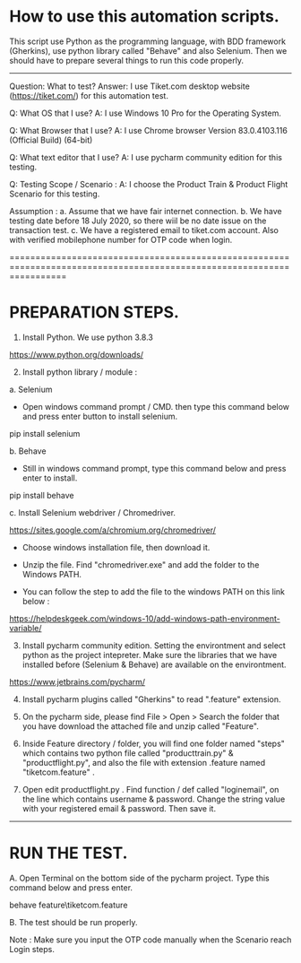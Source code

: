 How to use this automation scripts.
===================================

This script use Python as the programming language, with BDD framework (Gherkins), use python library called "Behave" and also Selenium.
Then we should have to prepare several things to run this code properly.

--------------------------------------------------------------------------------------------------------------------------------------------
Question: What to test?
Answer: I use Tiket.com desktop website (https://tiket.com/) for this automation test.

Q: What OS that I use?
A: I use Windows 10 Pro for the Operating System.

Q: What Browser that I use?
A: I use Chrome browser Version 83.0.4103.116 (Official Build) (64-bit)

Q: What text editor that I use?
A: I use pycharm community edition for this testing.

Q: Testing Scope / Scenario :
A: I choose the Product Train & Product Flight Scenario for this testing.

Assumption :
a. Assume that we have fair internet connection.
b. We have testing date before 18 July 2020, so there wiil be no date issue on the transaction test.
c. We have a registered email to tiket.com account. Also with verified mobilephone number for OTP code when login.

=======================================================================================================================

PREPARATION STEPS.
==================

1. Install Python. We use python 3.8.3

https://www.python.org/downloads/

2. Install python library / module :

a. Selenium
- Open windows command prompt / CMD. then type this command below and press enter button to install selenium.

pip install selenium

b. Behave
- Still in windows command prompt, type this command below and press enter to install.

pip install behave

c. Install Selenium webdriver / Chromedriver.

https://sites.google.com/a/chromium.org/chromedriver/

- Choose windows installation file, then download it.

- Unzip the file. Find "chromedriver.exe" and add the folder to the Windows PATH.

- You can follow the step to add the file to the windows PATH on this link below :

https://helpdeskgeek.com/windows-10/add-windows-path-environment-variable/


3. Install pycharm community edition. Setting the environtment and select python as the project intepreter. Make sure the libraries that we have installed before (Selenium & Behave) are available on the environtment.

https://www.jetbrains.com/pycharm/


4. Install pycharm plugins called "Gherkins" to read ".feature" extension. 

5. On the pycharm side, please find File > Open > Search the folder that you have download the attached file and unzip called "Feature".

6. Inside Feature directory / folder, you will find one folder named "steps" which contains two python file called "producttrain.py" & "productflight.py", and also the file with extension .feature named "tiketcom.feature" .

7. Open edit productflight.py . Find function / def  called "loginemail", on the line which contains username & password. Change the string value with your registered email & password. Then save it. 

------------------------------------------------------------------------------------------------------------------------------------------------

RUN THE TEST.
=============

A. Open Terminal on the bottom side of the pycharm project. Type this command below and press enter.

behave feature\tiketcom.feature

B. The test should be run properly. 

Note : Make sure you input the OTP code manually when the Scenario reach Login steps.

